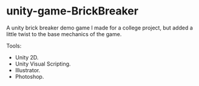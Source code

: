 # unity-game-BrickBreaker
A unity brick breaker demo game I made for a college project, but added a little twist to the base mechanics of the game.

Tools:
- Unity 2D.
- Unity Visual Scripting.
- Illustrator.
- Photoshop.
